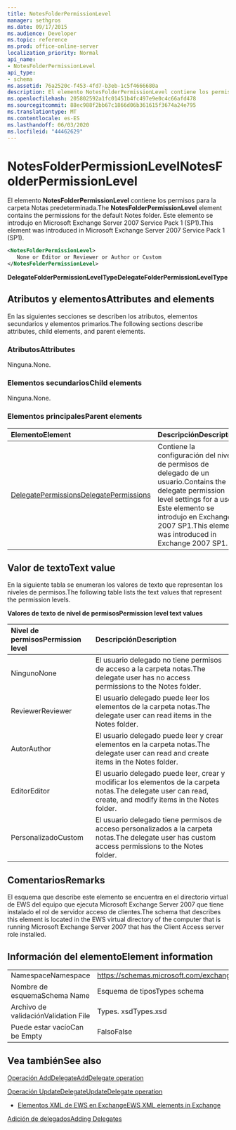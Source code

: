 ```yaml
---
title: NotesFolderPermissionLevel
manager: sethgros
ms.date: 09/17/2015
ms.audience: Developer
ms.topic: reference
ms.prod: office-online-server
localization_priority: Normal
api_name:
- NotesFolderPermissionLevel
api_type:
- schema
ms.assetid: 76a2520c-f453-4fd7-b3eb-1c5f4666680a
description: El elemento NotesFolderPermissionLevel contiene los permisos para la carpeta Notas predeterminada. Este elemento se introdujo en Microsoft Exchange Server 2007 Service Pack 1 (SP1).
ms.openlocfilehash: 205802592a1fc01451b4fc497e9e0c4c66afd478
ms.sourcegitcommit: 88ec988f2bb67c1866d06b361615f3674a24e795
ms.translationtype: MT
ms.contentlocale: es-ES
ms.lasthandoff: 06/03/2020
ms.locfileid: "44462629"
---
```

# <a name="notesfolderpermissionlevel"></a><span data-ttu-id="22130-104">NotesFolderPermissionLevel</span><span class="sxs-lookup"><span data-stu-id="22130-104">NotesFolderPermissionLevel</span></span>

<span data-ttu-id="22130-105">El elemento **NotesFolderPermissionLevel** contiene los permisos para la carpeta Notas predeterminada.</span><span class="sxs-lookup"><span data-stu-id="22130-105">The **NotesFolderPermissionLevel** element contains the permissions for the default Notes folder.</span></span> <span data-ttu-id="22130-106">Este elemento se introdujo en Microsoft Exchange Server 2007 Service Pack 1 (SP1).</span><span class="sxs-lookup"><span data-stu-id="22130-106">This element was introduced in Microsoft Exchange Server 2007 Service Pack 1 (SP1).</span></span> 
  
```xml
<NotesFolderPermissionLevel>
   None or Editor or Reviewer or Author or Custom
</NotesFolderPermissionLevel>
```

 <span data-ttu-id="22130-107">**DelegateFolderPermissionLevelType**</span><span class="sxs-lookup"><span data-stu-id="22130-107">**DelegateFolderPermissionLevelType**</span></span>
## <a name="attributes-and-elements"></a><span data-ttu-id="22130-108">Atributos y elementos</span><span class="sxs-lookup"><span data-stu-id="22130-108">Attributes and elements</span></span>

<span data-ttu-id="22130-109">En las siguientes secciones se describen los atributos, elementos secundarios y elementos primarios.</span><span class="sxs-lookup"><span data-stu-id="22130-109">The following sections describe attributes, child elements, and parent elements.</span></span>
  
### <a name="attributes"></a><span data-ttu-id="22130-110">Atributos</span><span class="sxs-lookup"><span data-stu-id="22130-110">Attributes</span></span>

<span data-ttu-id="22130-111">Ninguna.</span><span class="sxs-lookup"><span data-stu-id="22130-111">None.</span></span>
  
### <a name="child-elements"></a><span data-ttu-id="22130-112">Elementos secundarios</span><span class="sxs-lookup"><span data-stu-id="22130-112">Child elements</span></span>

<span data-ttu-id="22130-113">Ninguna.</span><span class="sxs-lookup"><span data-stu-id="22130-113">None.</span></span>
  
### <a name="parent-elements"></a><span data-ttu-id="22130-114">Elementos principales</span><span class="sxs-lookup"><span data-stu-id="22130-114">Parent elements</span></span>

|<span data-ttu-id="22130-115">**Elemento**</span><span class="sxs-lookup"><span data-stu-id="22130-115">**Element**</span></span>|<span data-ttu-id="22130-116">**Descripción**</span><span class="sxs-lookup"><span data-stu-id="22130-116">**Description**</span></span>|
|:-----|:-----|
|[<span data-ttu-id="22130-117">DelegatePermissions</span><span class="sxs-lookup"><span data-stu-id="22130-117">DelegatePermissions</span></span>](delegatepermissions.md) <br/> |<span data-ttu-id="22130-118">Contiene la configuración del nivel de permisos de delegado de un usuario.</span><span class="sxs-lookup"><span data-stu-id="22130-118">Contains the delegate permission level settings for a user.</span></span> <span data-ttu-id="22130-119">Este elemento se introdujo en Exchange 2007 SP1.</span><span class="sxs-lookup"><span data-stu-id="22130-119">This element was introduced in Exchange 2007 SP1.</span></span>  <br/> |
   
## <a name="text-value"></a><span data-ttu-id="22130-120">Valor de texto</span><span class="sxs-lookup"><span data-stu-id="22130-120">Text value</span></span>

<span data-ttu-id="22130-121">En la siguiente tabla se enumeran los valores de texto que representan los niveles de permisos.</span><span class="sxs-lookup"><span data-stu-id="22130-121">The following table lists the text values that represent the permission levels.</span></span>
  
<span data-ttu-id="22130-122">**Valores de texto de nivel de permisos**</span><span class="sxs-lookup"><span data-stu-id="22130-122">**Permission level text values**</span></span>

|<span data-ttu-id="22130-123">**Nivel de permisos**</span><span class="sxs-lookup"><span data-stu-id="22130-123">**Permission level**</span></span>|<span data-ttu-id="22130-124">**Descripción**</span><span class="sxs-lookup"><span data-stu-id="22130-124">**Description**</span></span>|
|:-----|:-----|
|<span data-ttu-id="22130-125">Ninguno</span><span class="sxs-lookup"><span data-stu-id="22130-125">None</span></span>  <br/> |<span data-ttu-id="22130-126">El usuario delegado no tiene permisos de acceso a la carpeta notas.</span><span class="sxs-lookup"><span data-stu-id="22130-126">The delegate user has no access permissions to the Notes folder.</span></span>  <br/> |
|<span data-ttu-id="22130-127">Reviewer</span><span class="sxs-lookup"><span data-stu-id="22130-127">Reviewer</span></span>  <br/> |<span data-ttu-id="22130-128">El usuario delegado puede leer los elementos de la carpeta notas.</span><span class="sxs-lookup"><span data-stu-id="22130-128">The delegate user can read items in the Notes folder.</span></span>  <br/> |
|<span data-ttu-id="22130-129">Autor</span><span class="sxs-lookup"><span data-stu-id="22130-129">Author</span></span>  <br/> |<span data-ttu-id="22130-130">El usuario delegado puede leer y crear elementos en la carpeta notas.</span><span class="sxs-lookup"><span data-stu-id="22130-130">The delegate user can read and create items in the Notes folder.</span></span>  <br/> |
|<span data-ttu-id="22130-131">Editor</span><span class="sxs-lookup"><span data-stu-id="22130-131">Editor</span></span>  <br/> |<span data-ttu-id="22130-132">El usuario delegado puede leer, crear y modificar los elementos de la carpeta notas.</span><span class="sxs-lookup"><span data-stu-id="22130-132">The delegate user can read, create, and modify items in the Notes folder.</span></span>  <br/> |
|<span data-ttu-id="22130-133">Personalizado</span><span class="sxs-lookup"><span data-stu-id="22130-133">Custom</span></span>  <br/> |<span data-ttu-id="22130-134">El usuario delegado tiene permisos de acceso personalizados a la carpeta notas.</span><span class="sxs-lookup"><span data-stu-id="22130-134">The delegate user has custom access permissions to the Notes folder.</span></span>  <br/> |
   
## <a name="remarks"></a><span data-ttu-id="22130-135">Comentarios</span><span class="sxs-lookup"><span data-stu-id="22130-135">Remarks</span></span>

<span data-ttu-id="22130-136">El esquema que describe este elemento se encuentra en el directorio virtual de EWS del equipo que ejecuta Microsoft Exchange Server 2007 que tiene instalado el rol de servidor acceso de clientes.</span><span class="sxs-lookup"><span data-stu-id="22130-136">The schema that describes this element is located in the EWS virtual directory of the computer that is running Microsoft Exchange Server 2007 that has the Client Access server role installed.</span></span>
  
## <a name="element-information"></a><span data-ttu-id="22130-137">Información del elemento</span><span class="sxs-lookup"><span data-stu-id="22130-137">Element information</span></span>

|||
|:-----|:-----|
|<span data-ttu-id="22130-138">Namespace</span><span class="sxs-lookup"><span data-stu-id="22130-138">Namespace</span></span>  <br/> |https://schemas.microsoft.com/exchange/services/2006/types  <br/> |
|<span data-ttu-id="22130-139">Nombre de esquema</span><span class="sxs-lookup"><span data-stu-id="22130-139">Schema Name</span></span>  <br/> |<span data-ttu-id="22130-140">Esquema de tipos</span><span class="sxs-lookup"><span data-stu-id="22130-140">Types schema</span></span>  <br/> |
|<span data-ttu-id="22130-141">Archivo de validación</span><span class="sxs-lookup"><span data-stu-id="22130-141">Validation File</span></span>  <br/> |<span data-ttu-id="22130-142">Types. xsd</span><span class="sxs-lookup"><span data-stu-id="22130-142">Types.xsd</span></span>  <br/> |
|<span data-ttu-id="22130-143">Puede estar vacío</span><span class="sxs-lookup"><span data-stu-id="22130-143">Can be Empty</span></span>  <br/> |<span data-ttu-id="22130-144">Falso</span><span class="sxs-lookup"><span data-stu-id="22130-144">False</span></span>  <br/> |
   
## <a name="see-also"></a><span data-ttu-id="22130-145">Vea también</span><span class="sxs-lookup"><span data-stu-id="22130-145">See also</span></span>



[<span data-ttu-id="22130-146">Operación AddDelegate</span><span class="sxs-lookup"><span data-stu-id="22130-146">AddDelegate operation</span></span>](adddelegate-operation.md)
  
[<span data-ttu-id="22130-147">Operación UpdateDelegate</span><span class="sxs-lookup"><span data-stu-id="22130-147">UpdateDelegate operation</span></span>](updatedelegate-operation.md)


- [<span data-ttu-id="22130-148">Elementos XML de EWS en Exchange</span><span class="sxs-lookup"><span data-stu-id="22130-148">EWS XML elements in Exchange</span></span>](ews-xml-elements-in-exchange.md)


[<span data-ttu-id="22130-149">Adición de delegados</span><span class="sxs-lookup"><span data-stu-id="22130-149">Adding Delegates</span></span>](https://msdn.microsoft.com/library/3a744150-66a3-4a13-9433-793603ba5038%28Office.15%29.aspx)

